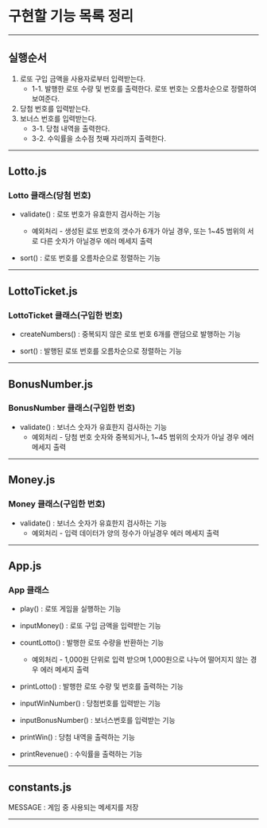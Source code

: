 # 구현할 기능 목록 정리
----------------------------------------------------
## 실행순서

1. 로또 구입 금액을 사용자로부터 입력받는다.
    - 1-1. 발행한 로또 수량 및 번호를 출력한다. 로또 번호는 오름차순으로 정렬하여 보여준다.
2. 당첨 번호를 입력받는다.
3. 보너스 번호를 입력받는다.
    - 3-1. 당첨 내역을 출력한다.
    - 3-2. 수익률을 소수점 첫째 자리까지 출력한다. 

----------------------------------------------------
## Lotto.js

### Lotto 클래스(당첨 번호)
- validate() : 로또 번호가 유효한지 검사하는 기능
    * 예외처리 - 생성된 로또 번호의 갯수가 6개가 아닐 경우, 또는 1~45 범위의 서로 다른 숫자가 아닐경우 에러 메세지 출력 

- sort() : 로또 번호를 오름차순으로 정렬하는 기능


----------------------------------------------------
## LottoTicket.js

### LottoTicket 클래스(구입한 번호)
- createNumbers() : 중복되지 않은 로또 번호 6개를 랜덤으로 발행하는 기능 

- sort() : 발행된 로또 번호를 오름차순으로 정렬하는 기능

----------------------------------------------------
## BonusNumber.js

### BonusNumber 클래스(구입한 번호)
- validate() : 보너스 숫자가 유효한지 검사하는 기능
    * 예외처리 - 당첨 번호 숫자와 중복되거나, 1~45 범위의 숫자가 아닐 경우 에러 메세지 출력

----------------------------------------------------
## Money.js

### Money 클래스(구입한 번호)
- validate() : 보너스 숫자가 유효한지 검사하는 기능
    * 예외처리 - 입력 데이터가 양의 정수가 아닐경우 에러 메세지 출력

----------------------------------------------------
## App.js

### App 클래스
- play() : 로또 게임을 실행하는 기능

- inputMoney() : 로또 구입 금액을 입력받는 기능

- countLotto() : 발행한 로또 수량을 반환하는 기능
    * 예외처리 - 1,000원 단위로 입력 받으며 1,000원으로 나누어 떨어지지 않는 경우 에러 메세지 출력

- printLotto() : 발행한 로또 수량 및 번호를 출력하는 기능

- inputWinNumber() : 당첨번호를 입력받는 기능

- inputBonusNumber() : 보너스번호를 입력받는 기능

- printWin() : 당첨 내역을 출력하는 기능

- printRevenue() : 수익률을 출력하는 기능

----------------------------------------------------
## constants.js

MESSAGE : 게임 중 사용되는 메세지를 저장

----------------------------------------------------
